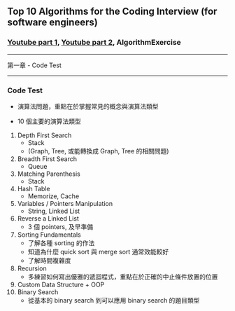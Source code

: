## Top 10 Algorithms for the Coding Interview (for software engineers)

### [Youtube part 1](https://www.youtube.com/watch?v=r1MXwyiGi_U), [Youtube part 2](https://www.youtube.com/watch?v=zHczhZn-z30), AlgorithmExercise

---

第一章 - Code Test

---

### Code Test

- 演算法問題，重點在於掌握常見的概念與演算法類型

- 10 個主要的演算法類型

1. Depth First Search
   - Stack
   - (Graph, Tree, 或能轉換成 Graph, Tree 的相關問題)
1. Breadth First Search
   - Queue
1. Matching Parenthesis
   - Stack
1. Hash Table
   - Memorize, Cache
1. Variables / Pointers Manipulation
   - String, Linked List
1. Reverse a Linked List
   - 3 個 pointers, 及早準備
1. Sorting Fundamentals
   - 了解各種 sorting 的作法
   - 知道為什麼 quick sort 與 merge sort 通常效能較好
   - 了解時間複雜度
1. Recursion
   - 多練習如何寫出優雅的遞迴程式，重點在於正確的中止條件放置的位置
1. Custom Data Structure + OOP
1. Binary Search
   - 從基本的 binary search 到可以應用 binary search 的題目類型
